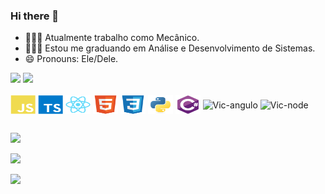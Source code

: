 ### Hi there 👋


- 👨🏽‍🔧 Atualmente trabalho como Mecânico.
- 🧑🏽‍💻 Estou me graduando em Análise e Desenvolvimento de Sistemas.
- 😄 Pronouns: Ele/Dele.

<div>
    <img height="140em" src="https://github-readme-stats.vercel.app/api?username=ViictorPaiva&show_icons=true&theme=tokyonight&include_all_commits=true&count_private=true"/>
    <img height="140em" src="https://github-readme-stats.vercel.app/api/top-langs/?username=viictorpaiva&layout=compact&langs_count=16&theme=tokyonight"/>
</div>
  
<div style="display: inline_block"><br>
  <img align="center" alt="Vic-js" height="30" width="40" src="https://raw.githubusercontent.com/devicons/devicon/master/icons/javascript/javascript-plain.svg">
  <img align="center" alt="Vic-Ts" height="30" width="40" src="https://raw.githubusercontent.com/devicons/devicon/master/icons/typescript/typescript-plain.svg">
  <img align="center" alt="Vic-React" height="30" width="40" src="https://raw.githubusercontent.com/devicons/devicon/master/icons/react/react-original.svg">
  <img align="center" alt="Vic-HTML" height="30" width="40" src="https://raw.githubusercontent.com/devicons/devicon/master/icons/html5/html5-original.svg">
  <img align="center" alt="Vic-CSS" height="30" width="40" src="https://raw.githubusercontent.com/devicons/devicon/master/icons/css3/css3-original.svg">
  <img align="center" alt="Vic-Python" height="30" width="40" src="https://raw.githubusercontent.com/devicons/devicon/master/icons/python/python-original.svg">
  <img align="center" alt="Vic-Csharp" height="30" width="40" src="https://raw.githubusercontent.com/devicons/devicon/master/icons/csharp/csharp-original.svg">
  <img align="center" alt="Vic-angulo" height="30" width="40" src="https://cdn.jsdelivr.net/gh/devicons/devicon/icons/angularjs/angularjs-original.svg" />
  <img align="center" alt="Vic-node" height="30" width="40" src="https://cdn.jsdelivr.net/gh/devicons/devicon/icons/nodejs/nodejs-original.svg" />


  <!-- 
align="right" alt="Vic-gif" src="https://cdn.discordapp.com/attachments/795358919417397249/825430589581688872/hi.gif">
</div>
-->
##
  
<div> 
  <a target="_blank"
  href="https://www.instagram.com/ovictorpaiva/?hl=pt-br"><img src="https://img.shields.io/badge/-Instagram-%23E4405F?style=for-the-badge&logo=instagram&logoColor=white">
  </a> 
  
  <a target="_blank"
  href = "https://mail.google.com/mail/u/0/?tab=rm&ogbl#inbox"><img src="https://img.shields.io/badge/Gmail-D14836?style=for-the-badge&logo=gmail&logoColor=white">
  </a>
  
  <a target="_blank"
  href="https://www.linkedin.com/in/victor-paiva-8676751a7/"><img src="https://img.shields.io/badge/-LinkedIn-%230077B5?style=for-the-badge&logo=linkedin&logoColor=white">
  </a>
</div>
